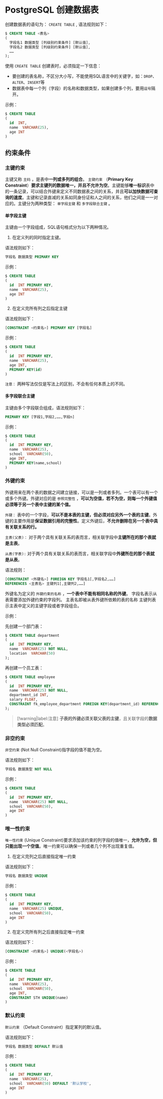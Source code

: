 # PostgreSQL 创建数据表

创建数据表的语句为： `CREATE TABLE` , 语法规则如下：

``` sql
$ CREATE TABLE <表名>
(
  字段名1 数据类型 [列级别约束条件] [默认值], 
  字段名2 数据类型 [列级别约束条件] [默认值], 
  ……
);
```

使用 `CREATE TABLE` 创建表时，必须指定一下信息：

* 要创建的表名称，不区分大小写，不能使用SQL语言中的关键字，如：`DROP`、`ALTER`、`INSERT`等
* 数据表中每一个列（字段）的名称和数据类型，如果创建多个列，要用`逗号`隔开。

示例：

``` sql
$ CREATE TABLE
(
  id  INT,
  name  VARCHAR(25),
  age INT
)
```

## 约束条件

### 主键约束

主键又称 `主码` ，是表中**一列或多列的组合**。 `主键约束` （**Primary Key Constraint**）**要求主键列的数据唯一，并且不允许为空**。主键能够**唯一标识**表中的一条记录，可以结合外键来定义不同数据表之间的关系，并且**可以加快数据可查询的速度**。主键和记录直减的关系如同身份证和人之间的关系，他们之间是一一对应的。主键分为两种类型： `单字段主键` 和 `多字段联合主键` 。

#### 单字段主键

主键由一个字段组成，SQL语句格式分为以下两种情况。

1. 在定义列的同时指定主键。

语法规则如下：

``` sql
字段名 数据类型 PRIMARY KEY
```

示例：

``` sql
$ CREATE TABLE
(
  id  INT PRIMARY KEY,
  name  VARCHAR(25),
  age INT
)
```

2. 在定义完所有列之后指定主键

语法规则如下：

``` sql
[CONSTRAINT <约束名>] PRIMARY KEY [字段名]
```

示例：

``` sql
$ CREATE TABLE
(
  id  INT PRIMARY KEY,
  name  VARCHAR(25),
  age INT,
  PRIMARY KEY(id)
)
```

`注意：` 两种写法仅仅是写法上的区别，不会有任何本质上的不同。

#### 多字段联合主键

主键由多个字段联合组成，语法规则如下：

``` sql
PRIMARY KEY [字段1,字段2,……,字段n]
```

示例：

``` sql
$ CREATE TABLE
(
  id  INT PRIMARY KEY,
  name  VARCHAR(25),
  school  VARCHAR(50),
  age INT,
  PRIMARY KEY(name,school)
)
```

### 外键约束

外键用来在两个表的数据之间建立链接，可以是一列或者多列。一个表可以有一个或多个外键。外键对应的是 `参照完整性` ，**可以为空值，若不为空，则每一个外键值必须等于另一个表中主键的某个值。**

`外键：` 表中的一个字段，**可以不是本表的主键，但必须对应另外一个表的主键**。外键的主要作用是**保证数据引用的完整性**。定义外键后，**不允许删除在另一个表中具有关联关系的行。**

`主表(父表)：` 对于两个具有关联关系的表而言，相关联字段中**主键所在的那个表就是主表**。

`从表(字表):` 对于两个具有关联关系的表而言，相关联字段中**外键所在的那个表就是从表**。

语法规则：

``` sql
[CONSTRAINT <外键名>] FOREIGN KEY 字段名1[,字段名2,……]
REFERENCES <主表名> 主键列1[,主键列2,……]
```

外键名为定义的 `外键约束的名称` ，**一个表中不能有相同名称的外键**。
字段名表示从表需要添加外键约束的字段列。
主表名即被从表外键所依赖的表的名称
主键列表示主表中定义的主键字段或者字段组合。

示例：

先创建一个部门表：

``` sql
$ CREATE TABLE department
(
  id  INT PRIMARY KEY,
  name  VARCHAR(25) NOT NULL,
  location  VARCHAR(50)
);
```

再创建一个员工表：

``` sql
$ CREATE TABLE employee
(
  id  INT PRIMARY KEY,
  name  VARCHAR(25) NOT NULL,
  department_id INT,
  salary FLOAT,
  CONSTRAINT fk_employee_department FOREIGN KEY(department_id) REFERENCES department(id)
);
```

> [!warning|label:注意]
> **子表的外键必须关联父表的主键**，且关联字段的**数据类型必须匹配**。

### 非空约束

`非空约束` (Not Null Constraint)指字段的值不能为空。

语法规则如下：

``` sql
字段名 数据类型 NOT NULL
```

示例：

``` sql
$ CREATE TABLE
(
  id  INT PRIMARY KEY,
  name  VARCHAR(25) NOT NULL,
  school  VARCHAR(50),
  age INT
)
```

### 唯一性约束

`唯一性约束` (Unique Constraint)要求添加该约束的列字段的值唯一，**允许为空，但只能出现一个空值**。唯一约束可以确保一列或者几个列不出现重复值。

1. 在定义完列之后直接指定唯一约束

语法规则如下：

``` sql
字段名 数据类型 UNIQUE
```

示例：

``` sql
$ CREATE TABLE
(
  id  INT PRIMARY KEY,
  name  VARCHAR(25) UNIQUE,
  school  VARCHAR(50),
  age INT
)
```

2. 在定义完所有列之后直接指定唯一约束

语法规则如下：

``` sql
[CONSTRAINT <约束名>] UNIQUE(<字段名>)
```

示例：

``` sql
$ CREATE TABLE
(
  id  INT PRIMARY KEY,
  name  VARCHAR(25),
  school  VARCHAR(50),
  age INT,
  CONSTRAINT STH UNIQUE(name)
)
```

### 默认约束

`默认约束` （Default Constraint）指定某列的默认值。

语法规则如下：

``` sql
字段名 数据类型 DEFAULT 默认值
```

示例：

``` sql
$ CREATE TABLE
(
  id  INT PRIMARY KEY,
  name  VARCHAR(25),
  school  VARCHAR(50) DEFAULT '默认学校',
  age INT
)
```
